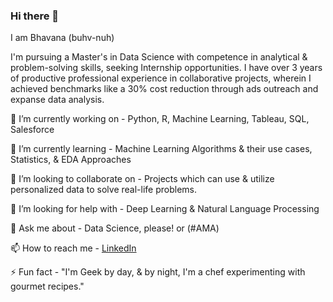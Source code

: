 ### Hi there 👋

I am Bhavana (buhv-nuh)

I'm pursuing a Master's in Data Science with competence in analytical & problem-solving skills, seeking Internship opportunities. I have over 3 years of productive professional experience in collaborative projects, wherein I achieved benchmarks like a 30% cost reduction through ads outreach and expanse data analysis.

🔭 I’m currently working on - Python, R, Machine Learning, Tableau, SQL, Salesforce

🌱 I’m currently learning - Machine Learning Algorithms & their use cases, Statistics, & EDA Approaches

👯 I’m looking to collaborate on - Projects which can use & utilize personalized data to solve real-life problems.

🤔 I’m looking for help with - Deep Learning & Natural Language Processing

💬 Ask me about - Data Science, please! or (#AMA)

📫 How to reach me - [LinkedIn](https://www.linkedin.com/in/bpandey2/)

⚡ Fun fact - "I'm Geek by day, &  by night, I'm a chef experimenting with gourmet recipes."

